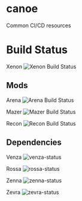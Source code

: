 # canoe
Common CI/CD resources

# Build Status
Xenon ![Xenon Build Status][xenon-status]

## Mods
Arena ![Arena Build Status][arena-status]

Mazer ![Mazer Build Status][mazer-status]

Recon ![Recon Build Status][recon-status]

## Dependencies
Venza ![venza-status]

Rossa ![rossa-status]

Zenna ![zenna-status]

Zevra ![zevra-status]

[xenon-status]: https://github.com/avereon/arena/workflows/Avereon%20Xenon%20Continuous/badge.svg

[arena-status]: https://github.com/avereon/arena/workflows/Avereon%20Arena%20Continuous/badge.svg
[mazer-status]: https://github.com/avereon/arena/workflows/Avereon%20Mazer%20Continuous/badge.svg
[recon-status]: https://github.com/avereon/arena/workflows/Avereon%20Recon%20Continuous/badge.svg

[venza-status]: https://github.com/avereon/arena/workflows/Avereon%20Venza%20Continuous/badge.svg
[rossa-status]: https://github.com/avereon/arena/workflows/Avereon%20Rossa%20Continuous/badge.svg
[zenna-status]: https://github.com/avereon/arena/workflows/Avereon%20Zenna%20Continuous/badge.svg
[zevra-status]: https://github.com/avereon/arena/workflows/Avereon%20Zevra%20Continuous/badge.svg

